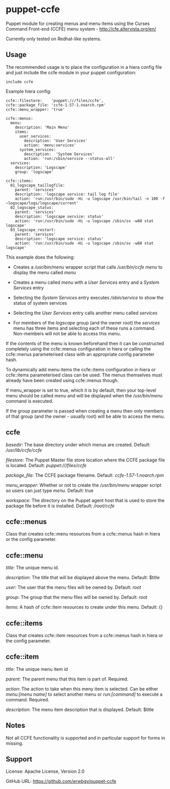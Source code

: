 # puppet-ccfe

Puppet module for creating menus and menu items using the Curses Command
Front-end (CCFE) menu system - http://cfe.altervista.org/en/

Currently only tested on Redhat-like systems.

## Usage

The recommended usage is to place the configuration in a hiera config file and
just include the ccfe module in your puppet configuration:

    include ccfe

Example hiera config:

    ccfe::filestore:    'puppet:///files/ccfe',
    ccfe::package_file: 'ccfe-1.57-1.noarch.rpm'
    ccfe::menu_wrapper: 'true'
    
    ccfe::menus:
      menu:
        description: 'Main Menu'
        items:
          user_services:
            description: 'User Services'
            action: 'menu:services'
          system_services:
            description:  'System Services'
            action: 'run:/sbin/service --status-all'
      services:
        description: 'Logscape'
        group: 'logscape'

    ccfe::items:
      01_logscape_taillogfile:
        parent: 'services'
        description: 'logscape service: tail log file'
        action: 'run:/usr/bin/sudo -Hi -u logscape /usr/bin/tail -n 100 -f ~logscape/logs/logscape/current'
      02_logscape_status:
        parent: 'services'
        description: 'logscape service: status'
        action: 'run:/usr/bin/sudo -Hi -u logscape /sbin/sv -w60 stat logscape'
      03_logscape_restart:
        parent: 'services'
        description: 'logscape service: status'
        action: 'run:/usr/bin/sudo -Hi -u logscape /sbin/sv -w60 stat logscape'

This example does the following:

* Creates a */usr/bin/menu* wrapper script that calls */usr/bin/ccfe menu* to
  display the menu called *menu*

* Creates a menu called *menu* with a *User Services* entry and a *System Services* entry

* Selecting the *System Services* entry executes */sbin/service* to show the status of system services

* Selecting the *User Services* entry calls another menu called *services*

* For members of the *logscape* group (and the owner *root*) the *services*
  menu has three items and selecting each of these runs a command.  Non-members
  will not be able to access this menu.

If the contents of the menu is known beforehand then it can be constructed
completely using the ccfe::menus configuration in hiera or calling the
ccfe::menus parameterised class with an appropriate config parameter hash.

To dynamically add menu items the ccfe::items configuration in hiera or
ccfe::items parameterised class can be used. The menus themselves must already
have been created using ccfe::menus though.

If menu_wrapper is set to true, which it is by default, then your top-level
menu should be called *menu* and will be displayed when the */usr/bin/menu*
command is executed.

If the group parameter is passed when creating a menu then only members of that
group (and the owner - usually root) will be able to access the menu.

## ccfe

*basedir*: The base directory under which menus are created. Default: */usr/lib/ccfe/ccfe*

*filestore*: The Puppet Master file store location where the CCFE package file
is located. Default: *puppet:///files/ccfe*

*package_file*: The CCFE package filename. Default: *ccfe-1.57-1.noarch.rpm*

*menu_wrapper*: Whether or not to create the */usr/bin/menu* wrapper script so
users can just type *menu*. Default: true

*workspace*: The directory on the Puppet agent host that is used to store the
package file before it is installed. Default: */root/ccfe*

## ccfe::menus

Class that creates ccfe::menu resources from a ccfe::menus hash in hiera or the
config parameter.

## ccfe::menu

*title*: The unique menu id.

*description*: The title that will be displayed above the menu.  Default: $title

*user*: The user that the menu files will be owned by. Default: *root*

*group*: The group that the menu files will be owned by. Default: *root*

*items*: A hash of ccfe::item resources to create under this menu. Default: {}

## ccfe::items

Class that creates ccfe::item resources from a ccfe::menus hash in hiera or the
config parameter.

## ccfe::item

*title*: The unique menu item id

*parent*: The parent menu that this item is part of. Required.

*action*: The action to take when this meny item is selected.  Can be either *menu:[menu name]* to select another menu or *run:[command]* to execute a command. Required.

*description*: The menu item description that is displayed.  Default: $title

## Notes

Not all CCFE functionality is supported and in particular support for forms in
missing.

## Support

License: Apache License, Version 2.0

GitHub URL: https://github.com/erwbgy/puppet-ccfe
